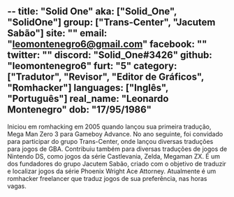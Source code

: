 --
title: "Solid One"
aka: ["Solid_One", "SolidOne"]
group: ["Trans-Center", "Jacutem Sabão"]
site: ""
email: "leomontenegro6@gmail.com"
facebook: ""
twitter: ""
discord: "Solid_One#3426"
github: "leomontenegro6"
furt: "5"
category: ["Tradutor", "Revisor", "Editor de Gráficos", "Romhacker"]
languages: ["Inglês", "Português"]
real_name: "Leonardo Montenegro"
dob: "17/95/1986"
---
Iniciou em romhacking em 2005 quando lançou sua primeira tradução, Mega Man Zero 3 para Gameboy Advance. No ano seguinte, foi convidado para participar do grupo Trans-Center, onde lançou diversas traduções para jogos de GBA. Contribuiu também para diversas traduções de jogos de Nintendo DS, como jogos da série Castlevania, Zelda, Megaman ZX. É um dos fundadores do grupo Jacutem Sabão, criado com o objetivo de traduzir e localizar jogos da série Phoenix Wright Ace Attorney. Atualmente é um romhacker freelancer que traduz jogos de sua preferência, nas horas vagas.